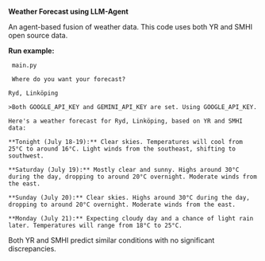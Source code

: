 **Weather Forecast using LLM-Agent**

An agent-based fusion of weather data. This code uses both YR and SMHI open source data.

**Run example:**
```
 main.py

 Where do you want your forecast?
 
Ryd, Linköping
 
>Both GOOGLE_API_KEY and GEMINI_API_KEY are set. Using GOOGLE_API_KEY.
 
Here's a weather forecast for Ryd, Linköping, based on YR and SMHI data:

**Tonight (July 18-19):** Clear skies. Temperatures will cool from 25°C to around 16°C. Light winds from the southeast, shifting to southwest.
 
**Saturday (July 19):** Mostly clear and sunny. Highs around 30°C during the day, dropping to around 20°C overnight. Moderate winds from the east.
 
**Sunday (July 20):** Clear skies. Highs around 30°C during the day, dropping to around 20°C overnight. Moderate winds from the east.
 
**Monday (July 21):** Expecting cloudy day and a chance of light rain later. Temperatures will range from 18°C to 25°C.
```

Both YR and SMHI predict similar conditions with no significant discrepancies.

